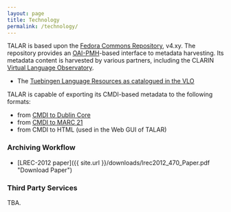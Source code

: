 ```yaml
---
layout: page
title: Technology
permalink: /technology/
---
```


TALAR is based upon the [Fedora Commons Repository](https://duraspace.org/fedora/ "Go to Duraspace"), v4.xy.
The repository provides an [OAI-PMH](https://www.openarchives.org/pmh/ "Go to protocol specification")-based interface to metadata harvesting. Its metadata content is harvested by various partners, including the CLARIN [Virtual Language Observatory](https://vlo.clarin.eu "Go to the VLO").

* The [Tuebingen Language Resources as catalogued in the VLO](https://vlo.clarin.eu/search?3&fq=collection:T%C3%BCbingen+Language+Resources&fqType=collection:or "See Resources in the VLO")

TALAR is capable of exporting its CMDI-based metadata to the following formats:

* from [CMDI to Dublin Core](http://weblicht.sfs.uni-tuebingen.de/converter/Cmdi2DC/ "Goto CMDI-DC Converter")
* from [CMDI to MARC 21](http://weblicht.sfs.uni-tuebingen.de/converter/Cmdi2Marc/ "Goto CMDI-MARC21 Converter")
* from CMDI to HTML (used in the Web GUI of TALAR)


### Archiving Workflow

* [LREC-2012 paper]({{ site.url }}/downloads/lrec2012_470_Paper.pdf "Download Paper")


### Third Party Services

TBA.



